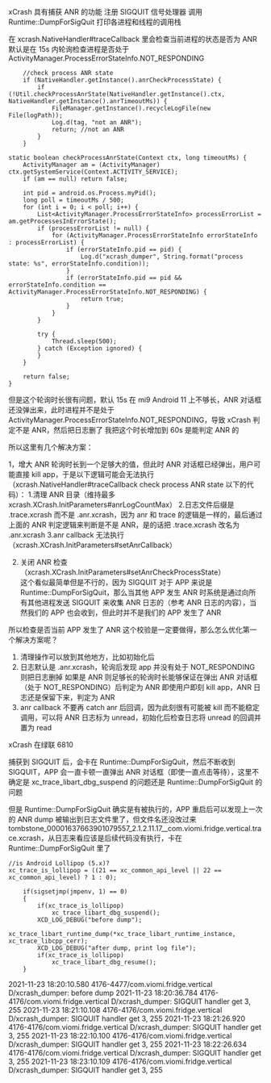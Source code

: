 xCrash 具有捕获 ANR 的功能
注册 SIGQUIT 信号处理器
调用 Runtime::DumpForSigQuit 打印各进程和线程的调用栈

在 xcrash.NativeHandler#traceCallback 里会检查当前进程的状态是否为 ANR
默认是在 15s 内轮询检查进程是否处于 ActivityManager.ProcessErrorStateInfo.NOT_RESPONDING

        //check process ANR state
        if (NativeHandler.getInstance().anrCheckProcessState) {
            if (!Util.checkProcessAnrState(NativeHandler.getInstance().ctx, NativeHandler.getInstance().anrTimeoutMs)) {
                FileManager.getInstance().recycleLogFile(new File(logPath));
                Log.d(tag, "not an ANR");
                return; //not an ANR
            }
        }

    static boolean checkProcessAnrState(Context ctx, long timeoutMs) {
        ActivityManager am = (ActivityManager) ctx.getSystemService(Context.ACTIVITY_SERVICE);
        if (am == null) return false;

        int pid = android.os.Process.myPid();
        long poll = timeoutMs / 500;
        for (int i = 0; i < poll; i++) {
            List<ActivityManager.ProcessErrorStateInfo> processErrorList = am.getProcessesInErrorState();
            if (processErrorList != null) {
                for (ActivityManager.ProcessErrorStateInfo errorStateInfo : processErrorList) {
                    if (errorStateInfo.pid == pid) {
                        Log.d("xcrash_dumper", String.format("process state: %s", errorStateInfo.condition));
                    }
                    if (errorStateInfo.pid == pid && errorStateInfo.condition == ActivityManager.ProcessErrorStateInfo.NOT_RESPONDING) {
                        return true;
                    }
                }
            }

            try {
                Thread.sleep(500);
            } catch (Exception ignored) {
            }
        }

        return false;
    }
            
但是这个轮询时长很有问题，默认 15s 在 mi9 Android 11 上不够长，ANR 对话框还没弹出来，此时进程并不是处于 ActivityManager.ProcessErrorStateInfo.NOT_RESPONDING，导致 xCrash 判定不是 ANR，然后把日志删了
我把这个时长增加到 60s 是能判定 ANR 的

所以这里有几个解决方案：

1，增大 ANR 轮询时长到一个足够大的值，但此时 ANR 对话框已经弹出，用户可能直接 kill app，于是以下逻辑可能会无法执行（xcrash.NativeHandler#traceCallback check process ANR state 以下的代码）：
    1.清理 ANR 目录（维持最多 xcrash.XCrash.InitParameters#anrLogCountMax）
    2.日志文件后缀是 .trace.xcrash 而不是 .anr.xcrash，因为 anr 和 trace 的逻辑是一样的，最后通过上面的 ANR 判定逻辑来判断是不是 ANR，是的话把 .trace.xcrash 改名为 .anr.xcrash
    3.anr callback 无法执行（xcrash.XCrash.InitParameters#setAnrCallback）

2. 关闭 ANR 检查（xcrash.XCrash.InitParameters#setAnrCheckProcessState）    
这个看似最简单但是不行的，因为 SIGQUIT 对于 APP 来说是 Runtime::DumpForSigQuit，那么当其他 APP 发生 ANR 时系统是通过向所有其他进程发送 SIGQUIT 来收集 ANR 日志的（参考 ANR 日志的内容），当然我们的 APP 也会收到，但此时并不是我们的 APP 发生了 ANR

所以检查是否当前 APP 发生了 ANR 这个校验是一定要做得，那么怎么优化第一个解决方案呢？
1. 清理操作可以放到其他地方，比如初始化后
2. 日志默认是 .anr.xcrash，轮询后发现 app 并没有处于 NOT_RESPONDING 则把日志删掉
    如果是 ANR 则足够长的轮询时长能够保证在弹出 ANR 对话框（处于 NOT_RESPONDING）后判定为 ANR
    即使用户即刻 kill app，ANR 日志还是保留下来，判定为 ANR
3. anr callback 不要再 catch anr 后回调，因为此刻很有可能被 kill 而不能稳定调用，可以将 ANR 日志标为 unread，初始化后检查日志将 unread 的回调并置为 read


xCrash 在绿联 6810

捕获到 SIGQUIT 后，会卡在 Runtime::DumpForSigQuit，然后不断收到 SIGQUIT，APP 会一直卡顿一直弹出 ANR 对话框（即使一直点击等待），这里不确定是 xc_trace_libart_dbg_suspend 的问题还是 Runtime::DumpForSigQuit 的问题

但是 Runtime::DumpForSigQuit 确实是有被执行的，APP 重启后可以发现上一次的 ANR dump 被输出到日志文件里了，但文件名还没改过来 tombstone_00001637663901079557_2.1.2.11.17__com.viomi.fridge.vertical.trace.xcrash，从日志来看应该是后续代码没有执行，卡在 Runtime::DumpForSigQuit 里了

    //is Android Lollipop (5.x)?
    xc_trace_is_lollipop = ((21 == xc_common_api_level || 22 == xc_common_api_level) ? 1 : 0);

        if(sigsetjmp(jmpenv, 1) == 0) 
        {
            if(xc_trace_is_lollipop)
                xc_trace_libart_dbg_suspend();
            XCD_LOG_DEBUG("before dump");
            xc_trace_libart_runtime_dump(*xc_trace_libart_runtime_instance, xc_trace_libcpp_cerr);
            XCD_LOG_DEBUG("after dump, print log file");
            if(xc_trace_is_lollipop)
                xc_trace_libart_dbg_resume();
        }

2021-11-23 18:20:10.580 4176-4477/com.viomi.fridge.vertical D/xcrash_dumper: before dump
2021-11-23 18:20:36.784 4176-4176/com.viomi.fridge.vertical D/xcrash_dumper: SIGQUIT handler get 3, 255
2021-11-23 18:21:10.108 4176-4176/com.viomi.fridge.vertical D/xcrash_dumper: SIGQUIT handler get 3, 255
2021-11-23 18:21:26.920 4176-4176/com.viomi.fridge.vertical D/xcrash_dumper: SIGQUIT handler get 3, 255
2021-11-23 18:22:10.100 4176-4176/com.viomi.fridge.vertical D/xcrash_dumper: SIGQUIT handler get 3, 255
2021-11-23 18:22:26.634 4176-4176/com.viomi.fridge.vertical D/xcrash_dumper: SIGQUIT handler get 3, 255
2021-11-23 18:23:10.109 4176-4176/com.viomi.fridge.vertical D/xcrash_dumper: SIGQUIT handler get 3, 255